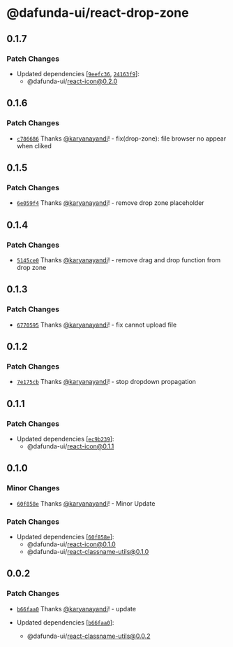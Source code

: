 # @dafunda-ui/react-drop-zone

## 0.1.7

### Patch Changes

- Updated dependencies
  [[`9eefc36`](https://github.com/dafundacom/dafunda-ui/commit/9eefc366b4ec57edf85d2839f75061da64014359),
  [`24163f9`](https://github.com/dafundacom/dafunda-ui/commit/24163f920ddd55cd1ed4c9969286fc52afcf69ba)]:
  - @dafunda-ui/react-icon@0.2.0

## 0.1.6

### Patch Changes

- [`c786686`](https://github.com/dafundacom/dafunda-ui/commit/c78668618b30cf4373f83409ee3713788d646f9b)
  Thanks [@karyanayandi](https://github.com/karyanayandi)! - fix(drop-zone):
  file browser no appear when cliked

## 0.1.5

### Patch Changes

- [`6e059f4`](https://github.com/dafundacom/dafunda-ui/commit/6e059f4247420dff56866bba266765a1f2ac8447)
  Thanks [@karyanayandi](https://github.com/karyanayandi)! - remove drop zone
  placeholder

## 0.1.4

### Patch Changes

- [`5145ce0`](https://github.com/dafundacom/dafunda-ui/commit/5145ce08e640b44b12c0b9e5a1c69d53f812ba22)
  Thanks [@karyanayandi](https://github.com/karyanayandi)! - remove drag and
  drop function from drop zone

## 0.1.3

### Patch Changes

- [`6770595`](https://github.com/dafundacom/dafunda-ui/commit/6770595bd489bf6debcfa5dd1b2917217bca1b07)
  Thanks [@karyanayandi](https://github.com/karyanayandi)! - fix cannot upload
  file

## 0.1.2

### Patch Changes

- [`7e175cb`](https://github.com/dafundacom/dafunda-ui/commit/7e175cb10cc7069a9d9a5843aef07827b52c1f35)
  Thanks [@karyanayandi](https://github.com/karyanayandi)! - stop dropdown
  propagation

## 0.1.1

### Patch Changes

- Updated dependencies
  [[`ec9b239`](https://github.com/dafundacom/dafunda-ui/commit/ec9b2393e446a7b5f5bac17307c5d0c5df416e75)]:
  - @dafunda-ui/react-icon@0.1.1

## 0.1.0

### Minor Changes

- [`60f858e`](https://github.com/dafundacom/dafunda-ui/commit/60f858e31d1347e0c2b61fb1818daa0ef05c7961)
  Thanks [@karyanayandi](https://github.com/karyanayandi)! - Minor Update

### Patch Changes

- Updated dependencies
  [[`60f858e`](https://github.com/dafundacom/dafunda-ui/commit/60f858e31d1347e0c2b61fb1818daa0ef05c7961)]:
  - @dafunda-ui/react-icon@0.1.0
  - @dafunda-ui/react-classname-utils@0.1.0

## 0.0.2

### Patch Changes

- [`b66faa0`](https://github.com/dafundacom/dafunda-ui/commit/b66faa05b4481a7a2cefb65797ca8ba4f8c8e149)
  Thanks [@karyanayandi](https://github.com/karyanayandi)! - update

- Updated dependencies
  [[`b66faa0`](https://github.com/dafundacom/dafunda-ui/commit/b66faa05b4481a7a2cefb65797ca8ba4f8c8e149)]:
  - @dafunda-ui/react-classname-utils@0.0.2
